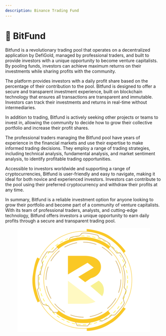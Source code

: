 ```yaml
---
description: Binance Trading Fund
---
```


# 🔶 BitFund

Bitfund is a revolutionary trading pool that operates on a decentralized application by DefiGold, managed by professional traders, and built to provide investors with a unique opportunity to become venture capitalists. By pooling funds, investors can achieve maximum returns on their investments while sharing profits with the community.

The platform provides investors with a daily profit share based on the percentage of their contribution to the pool. Bitfund is designed to offer a secure and transparent investment experience, built on blockchain technology that ensures all transactions are transparent and immutable. Investors can track their investments and returns in real-time without intermediaries.

In addition to trading, Bitfund is actively seeking other projects or teams to invest in, allowing the community to decide how to grow their collective portfolio and increase their profit shares.

The professional traders managing the Bitfund pool have years of experience in the financial markets and use their expertise to make informed trading decisions. They employ a range of trading strategies, including technical analysis, fundamental analysis, and market sentiment analysis, to identify profitable trading opportunities.

Accessible to investors worldwide and supporting a range of cryptocurrencies, Bitfund is user-friendly and easy to navigate, making it ideal for both novice and experienced investors. Investors can contribute to the pool using their preferred cryptocurrency and withdraw their profits at any time.

In summary, Bitfund is a reliable investment option for anyone looking to grow their portfolio and become part of a community of venture capitalists. With its team of professional traders, analysts, and cutting-edge technology, Bitfund offers investors a unique opportunity to earn daily profits through a secure and transparent trading pool.

<figure><img src="../.gitbook/assets/BitFund_Logo with frame900.png" alt=""><figcaption></figcaption></figure>
